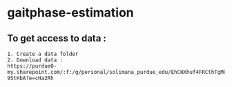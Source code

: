 # gaitphase-estimation


## To get access to data : 
    1. Create a data folder 
    2. Download data : 
    https://purdue0-my.sharepoint.com/:f:/g/personal/solimana_purdue_edu/EhCHXhuf4FRCthTgM0BK7iIBpIEDTDBKwmzhvL2-9StHbA?e=cHa2Rh
